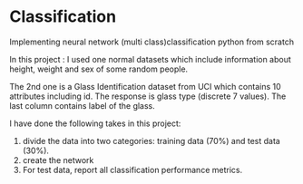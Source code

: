 # Classification
Implementing neural network (multi class)classification python from scratch

In this project :
I used one normal datasets which include information about height, weight and sex of some random people.

The 2nd one is a Glass Identification dataset from UCI which contains 10 attributes including id. The response is glass type (discrete 7 values). The last column contains label of the glass.

I have done the following takes in this project:

  1. divide the data into two categories: training data (70%) and test data (30%).
  2. create the network 
  3. For test data, report all classification performance metrics.
